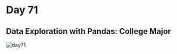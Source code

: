 # Day 71
## Data Exploration with Pandas: College Major
![day71](https://github.com/diorithaliti/Python/assets/74361197/c85c4069-bff8-47f2-80ed-bcc9d7d6e81d)
